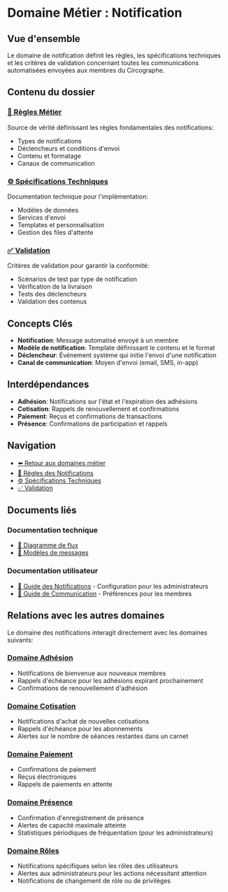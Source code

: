# Domaine Métier : Notification

## Vue d'ensemble

Le domaine de notification définit les règles, les spécifications techniques et les critères de validation concernant toutes les communications automatisées envoyées aux membres du Circographe.

## Contenu du dossier

### [📜 Règles Métier](regles.md)
Source de vérité définissant les règles fondamentales des notifications:
- Types de notifications
- Déclencheurs et conditions d'envoi
- Contenu et formatage
- Canaux de communication

### [⚙️ Spécifications Techniques](specs.md)
Documentation technique pour l'implémentation:
- Modèles de données
- Services d'envoi
- Templates et personnalisation
- Gestion des files d'attente

### [✅ Validation](validation.md)
Critères de validation pour garantir la conformité:
- Scénarios de test par type de notification
- Vérification de la livraison
- Tests des déclencheurs
- Validation des contenus

## Concepts Clés

- **Notification**: Message automatisé envoyé à un membre
- **Modèle de notification**: Template définissant le contenu et le format
- **Déclencheur**: Événement système qui initie l'envoi d'une notification
- **Canal de communication**: Moyen d'envoi (email, SMS, in-app)

## Interdépendances

- **Adhésion**: Notifications sur l'état et l'expiration des adhésions
- **Cotisation**: Rappels de renouvellement et confirmations
- **Paiement**: Reçus et confirmations de transactions
- **Présence**: Confirmations de participation et rappels

## Navigation

- [⬅️ Retour aux domaines métier](..)
- [📜 Règles des Notifications](regles.md)
- [⚙️ Spécifications Techniques](specs.md)
- [✅ Validation](validation.md)

## Documents liés

### Documentation technique
- [📝 Diagramme de flux](../../../docs/architecture/diagrams/notification_flow.md)
- [📝 Modèles de messages](../../../docs/architecture/templates/notification_templates.md)

### Documentation utilisateur
- [📘 Guide des Notifications](../../../docs/business/regles/notifications.md) - Configuration pour les administrateurs
- [📗 Guide de Communication](../../../docs/utilisateur/guides/preferences_communication.md) - Préférences pour les membres

## Relations avec les autres domaines

Le domaine des notifications interagit directement avec les domaines suivants:

### [Domaine Adhésion](../adhesion/index.md)
- Notifications de bienvenue aux nouveaux membres
- Rappels d'échéance pour les adhésions expirant prochainement
- Confirmations de renouvellement d'adhésion

### [Domaine Cotisation](../cotisation/index.md)
- Notifications d'achat de nouvelles cotisations
- Rappels d'échéance pour les abonnements
- Alertes sur le nombre de séances restantes dans un carnet

### [Domaine Paiement](../paiement/index.md)
- Confirmations de paiement
- Reçus électroniques
- Rappels de paiements en attente

### [Domaine Présence](../presence/index.md)
- Confirmation d'enregistrement de présence
- Alertes de capacité maximale atteinte
- Statistiques périodiques de fréquentation (pour les administrateurs)

### [Domaine Rôles](../roles/index.md)
- Notifications spécifiques selon les rôles des utilisateurs
- Alertes aux administrateurs pour les actions nécessitant attention
- Notifications de changement de rôle ou de privilèges 
